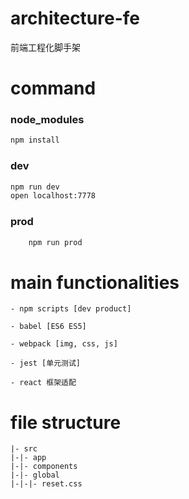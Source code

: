 # architecture-fe 

前端工程化脚手架

# command

### node_modules
```bash
npm install
```

### dev
```bash
npm run dev
open localhost:7778
```
### prod
```bash
    npm run prod
```

# main functionalities

	- npm scripts [dev product]

	- babel [ES6 ES5]

	- webpack [img, css, js]

	- jest [单元测试]

	- react 框架适配

# file structure

	|- src    
	|-|- app    
	|-|- components    
	|-|- global     
	|-|-|- reset.css     
